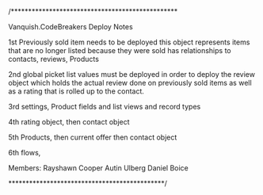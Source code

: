 /************************************************ 

Vanquish.CodeBreakers
Deploy Notes

1st Previously sold item needs to be deployed  this object represents items that are no longer listed because they were sold has relationships to contacts, reviews, Products

2nd global picket list values must be deployed in order to deploy the review object which holds the actual review done on previously sold items as well as a rating that is rolled up to the contact. 

3rd settings, Product fields and list views and record types

4th rating object, then contact object

5th Products, then current offer then contact object

6th flows, 



Members:
Rayshawn Cooper
Autin Ulberg
Daniel Boice

*********************************************/
